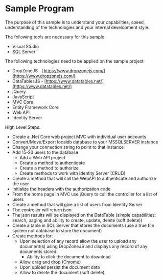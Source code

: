 

# Sample Program

The purpose of this sample is to understand your capabilities, speed, understanding of the technologies and your internal development style.

The following tools are necessary for this sample:

 - Visual Studio 
 - SQL Server

The following technologies need to be applied on the sample project

 - DropZoneJS - [https://www.dropzonejs.com/](https://www.dropzonejs.com/)
 - DataTablesJS - [https://www.datatables.net/](https://www.datatables.net/)
 - jQuery
 - JavaScript
 - MVC Core
 - Entity Framework Core
 - Web API
 - Identity Server

High Level Steps:

 - Create a .Net Core web project MVC with individual user accounts
 - Convert/Move/Export localdb database to your MSSQLSERVER instance
 - Change your connection string to point to that instance
 - Add 15-20 users to the database
	 - Add a Web API project
	 - Create a method to authenticate
	 - Create a method to authorize
	 - Create methods to work with Identity Server (CRUD)
 - Create a method that will call the WebAPI to authenticate and
   authorize the user
 - Initialize the headers with the authorization code
 - From the home page in MVC use jQuery to call the controller for a
   list of users
 - Create a method that will give a list of users from Identity Server
 - The controller will return json
 - The json results will be displayed on the DataTable (simple
   capabilities: search, paging and ability to create, update, delete
   (soft delete))
 - Create a table in SQL Server that stores the documents (use a true
   file system not database to store the document)
 - Create methods for:
	 - Upon selection of any record allow the user to upload any document(s) using DropZoneJS and displays any record of any documents stored.
		 - Ability to click the document to download
	 - Allow drag and drop (Chrome)
	 - Upon upload persist the document data
	 - Allow to delete the document (soft delete)
